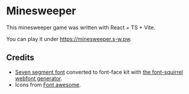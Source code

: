 # Minesweeper

This minesweeper game was written with React + TS + Vite.

You can play it under <https://minesweeper.s-w.pw>.

## Credits

- [Seven segment font](https://www.dafont.com/seven-segment.font) converted to font-face kit with [the font-squirrel webfont generator](https://www.fontsquirrel.com/tools/webfont-generator).
- Icons from [Font awesome](https://fontawesome.com/).
